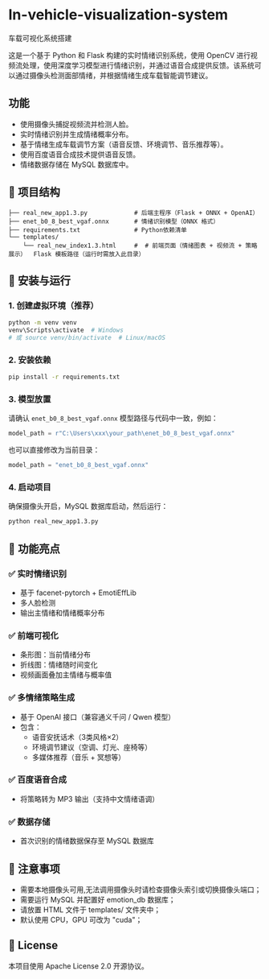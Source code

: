 # In-vehicle-visualization-system
车载可视化系统搭建

这是一个基于 Python 和 Flask 构建的实时情绪识别系统，使用 OpenCV 进行视频流处理，使用深度学习模型进行情绪识别，并通过语音合成提供反馈。该系统可以通过摄像头检测面部情绪，并根据情绪生成车载智能调节建议。

## 功能

- 使用摄像头捕捉视频流并检测人脸。
- 实时情绪识别并生成情绪概率分布。
- 基于情绪生成车载调节方案（语音反馈、环境调节、音乐推荐等）。
- 使用百度语音合成技术提供语音反馈。
- 情绪数据存储在 MySQL 数据库中。

## 📁 项目结构

```
├── real_new_app1.3.py             # 后端主程序（Flask + ONNX + OpenAI）
├── enet_b0_8_best_vgaf.onnx       # 情绪识别模型（ONNX 格式）
├── requirements.txt               # Python依赖清单
└── templates/
    └── real_new_index1.3.html     #  # 前端页面（情绪图表 + 视频流 + 策略展示）  Flask 模板路径（运行时需放入此目录）
```

## 🔧 安装与运行

### 1. 创建虚拟环境（推荐）

```bash
python -m venv venv
venv\Scripts\activate  # Windows
# 或 source venv/bin/activate  # Linux/macOS
```

### 2. 安装依赖

```bash
pip install -r requirements.txt
```

### 3. 模型放置

请确认 `enet_b0_8_best_vgaf.onnx` 模型路径与代码中一致，例如：

```python
model_path = r"C:\Users\xxx\your_path\enet_b0_8_best_vgaf.onnx"
```

也可以直接修改为当前目录：

```python
model_path = "enet_b0_8_best_vgaf.onnx"
```

### 4. 启动项目

确保摄像头开启，MySQL 数据库启动，然后运行：

```bash
python real_new_app1.3.py
```



## 🌟 功能亮点

### ✅ 实时情绪识别
- 基于 facenet-pytorch + EmotiEffLib
- 多人脸检测
- 输出主情绪和情绪概率分布

### ✅ 前端可视化
- 条形图：当前情绪分布
- 折线图：情绪随时间变化
- 视频画面叠加主情绪与概率值

### ✅ 多情绪策略生成
- 基于 OpenAI 接口（兼容通义千问 / Qwen 模型）
- 包含：
  - 语音安抚话术（3类风格×2）
  - 环境调节建议（空调、灯光、座椅等）
  - 多媒体推荐（音乐 + 冥想等）

### ✅ 百度语音合成
- 将策略转为 MP3 输出（支持中文情绪语调）

### ✅ 数据存储
- 首次识别的情绪数据保存至 MySQL 数据库

## 📌 注意事项

- 需要本地摄像头可用,无法调用摄像头时请检查摄像头索引或切换摄像头端口；
- 需要运行 MySQL 并配置好 emotion_db 数据库；
- 请放置 HTML 文件于 templates/ 文件夹中；
- 默认使用 CPU，GPU 可改为 "cuda"；

## 📃 License

本项目使用 Apache License 2.0 开源协议。
